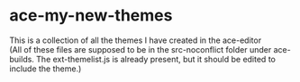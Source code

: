 # ace-my-new-themes
This is a collection of all the themes I have created in the ace-editor<br>
(All of these files are supposed to be in the src-noconflict folder under ace-builds. The ext-themelist.js is already present, but it should be edited to include the theme.)
